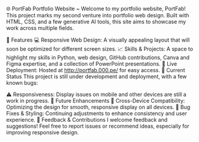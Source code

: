 🌐 PortFab Portfolio Website ~
Welcome to my portfolio website, PortFab! This project marks my second venture into portfolio web design. 
Built with HTML, CSS, and a few generative AI tools, this site aims to showcase my work across multiple fields.

🌟 Features
💻 Responsive Web Design: A visually appealing layout that will soon be optimized for different screen sizes.
📈 Skills & Projects: A space to highlight my skills in Python, web design, GitHub contributions, Canva and Figma expertise, and a collection of PowerPoint presentations.
🚀 Live Deployment: Hosted at http://portfab.000.pe/ for easy access.
🔄 Current Status
This project is still under development and deployment, with a few known bugs:

⚠️ Responsiveness: Display issues on mobile and other devices are still a work in progress.
🔧 Future Enhancements
📱 Cross-Device Compatibility: Optimizing the design for smooth, responsive display on all devices.
🐛 Bug Fixes & Styling: Continuing adjustments to enhance consistency and user experience.
💬 Feedback & Contributions
I welcome feedback and suggestions! Feel free to report issues or recommend ideas, especially for improving responsive design.

